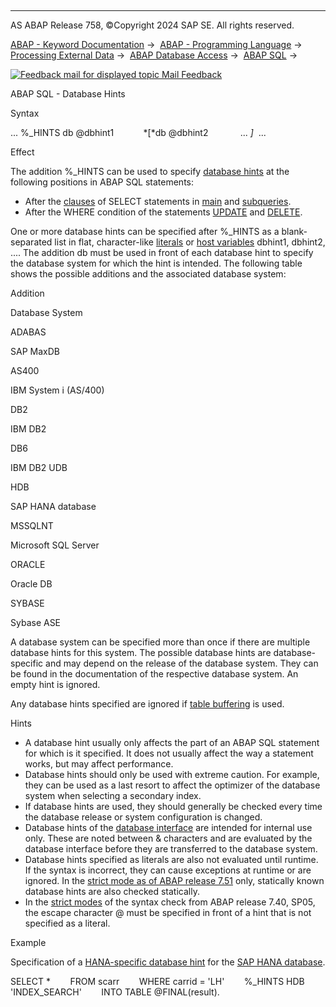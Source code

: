   

* * *

AS ABAP Release 758, ©Copyright 2024 SAP SE. All rights reserved.

[ABAP - Keyword Documentation](javascript:call_link\('abenabap.htm'\)) →  [ABAP - Programming Language](javascript:call_link\('abenabap_reference.htm'\)) →  [Processing External Data](javascript:call_link\('abenabap_language_external_data.htm'\)) →  [ABAP Database Access](javascript:call_link\('abendb_access.htm'\)) →  [ABAP SQL](javascript:call_link\('abenabap_sql.htm'\)) → 

 [![](Mail.gif?object=Mail.gif "Feedback mail for displayed topic") Mail Feedback](mailto:f1_help@sap.com?subject=Feedback%20on%20ABAP%20Documentation&body=Document:%20ABAP%20SQL%20-%20Database%20Hints%2C%20ABENABAP_SQL_DB_HINTS%2C%20758%0D%0A%0D%0AError:%0D%0A%0D%0A%0D%0A%0D%0ASuggestion%20for%20improvement:)

ABAP SQL - Database Hints

Syntax

... %\_HINTS db @dbhint1
           *\[*db @dbhint2
            ... *\]*  ...

Effect

The addition %\_HINTS can be used to specify [database hints](javascript:call_link\('abendatabase_hint_glosry.htm'\) "Glossary Entry") at the following positions in ABAP SQL statements:

-   After the [clauses](javascript:call_link\('abenselect_clauses.htm'\)) of SELECT statements in [main](javascript:call_link\('abenmainquery_glosry.htm'\) "Glossary Entry") and [subqueries](javascript:call_link\('abensubquery_glosry.htm'\) "Glossary Entry").
-   After the WHERE condition of the statements [UPDATE](javascript:call_link\('abapupdate.htm'\)) and [DELETE](javascript:call_link\('abapdelete_dbtab.htm'\)).

One or more database hints can be specified after %\_HINTS as a blank-separated list in flat, character-like [literals](javascript:call_link\('abenabap_sql_literals.htm'\)) or [host variables](javascript:call_link\('abenabap_sql_host_variables.htm'\)) dbhint1, dbhint2, .... The addition db must be used in front of each database hint to specify the database system for which the hint is intended. The following table shows the possible additions and the associated database system:

Addition

Database System

ADABAS

SAP MaxDB

AS400

IBM System i (AS/400)

DB2

IBM DB2

DB6

IBM DB2 UDB

HDB

SAP HANA database

MSSQLNT

Microsoft SQL Server

ORACLE

Oracle DB

SYBASE

Sybase ASE

A database system can be specified more than once if there are multiple database hints for this system. The possible database hints are database-specific and may depend on the release of the database system. They can be found in the documentation of the respective database system. An empty hint is ignored.

Any database hints specified are ignored if [table buffering](javascript:call_link\('abentable_buffering_glosry.htm'\) "Glossary Entry") is used.

Hints

-   A database hint usually only affects the part of an ABAP SQL statement for which is it specified. It does not usually affect the way a statement works, but may affect performance.
-   Database hints should only be used with extreme caution. For example, they can be used as a last resort to affect the optimizer of the database system when selecting a secondary index.
-   If database hints are used, they should generally be checked every time the database release or system configuration is changed.
-   Database hints of the [database interface](javascript:call_link\('abendatabase_interface_glosry.htm'\) "Glossary Entry") are intended for internal use only. These are noted between & characters and are evaluated by the database interface before they are transferred to the database system.
-   Database hints specified as literals are also not evaluated until runtime. If the syntax is incorrect, they can cause exceptions at runtime or are ignored. In the [strict mode as of ABAP release 7.51](javascript:call_link\('abenabap_sql_strictmode_751.htm'\)) only, statically known database hints are also checked statically.
-   In the [strict modes](javascript:call_link\('abenabap_sql_strict_modes.htm'\)) of the syntax check from ABAP release 7.40, SP05, the escape character @ must be specified in front of a hint that is not specified as a literal.

Example

Specification of a [HANA-specific database hint](https://help.sap.com/docs/SAP_HANA_PLATFORM/4fe29514fd584807ac9f2a04f6754767/b4b0eec1968f41a099c828a4a6c8ca0f) for the [SAP HANA database](javascript:call_link\('abenhana_database_glosry.htm'\) "Glossary Entry").

SELECT \*
       FROM scarr
       WHERE carrid = 'LH'
       %\_HINTS HDB 'INDEX\_SEARCH'
       INTO TABLE @FINAL(result).